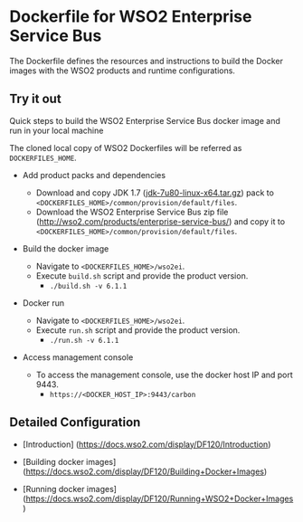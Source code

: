 # Dockerfile for WSO2 Enterprise Service Bus #
The Dockerfile defines the resources and instructions to build the Docker images with the WSO2 products and runtime configurations.

## Try it out
Quick steps to build the WSO2 Enterprise Service Bus docker image and run in your local machine

The cloned local copy of WSO2 Dockerfiles will be referred as `DOCKERFILES_HOME`.

* Add product packs and dependencies
    - Download and copy JDK 1.7 ([jdk-7u80-linux-x64.tar.gz](http://www.oracle.com/technetwork/java/javase/downloads/jdk7-downloads-1880260.html)) pack to `<DOCKERFILES_HOME>/common/provision/default/files`.
    - Download the WSO2 Enterprise Service Bus zip file (http://wso2.com/products/enterprise-service-bus/) and copy it to `<DOCKERFILES_HOME>/common/provision/default/files`.

* Build the docker image
    - Navigate to `<DOCKERFILES_HOME>/wso2ei`.
    - Execute `build.sh` script and provide the product version.
        + `./build.sh -v 6.1.1`

* Docker run
    - Navigate to `<DOCKERFILES_HOME>/wso2ei`.
    - Execute `run.sh` script and provide the product version.
        + `./run.sh -v 6.1.1`

* Access management console
    -  To access the management console, use the docker host IP and port 9443.
        + `https://<DOCKER_HOST_IP>:9443/carbon`

## Detailed Configuration

* [Introduction] (https://docs.wso2.com/display/DF120/Introduction)

* [Building docker images] (https://docs.wso2.com/display/DF120/Building+Docker+Images)

* [Running docker images] (https://docs.wso2.com/display/DF120/Running+WSO2+Docker+Images)
